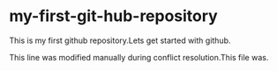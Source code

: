 # my-first-git-hub-repository
This is my first github repository.Lets get started with github.

This line was modified manually during conflict resolution.This file was.
